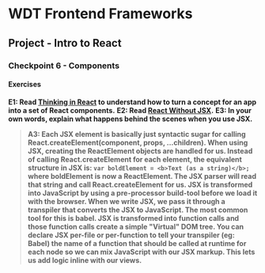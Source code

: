 # WDT Frontend Frameworks
## Project - Intro to React
### Checkpoint 6 - Components
#### Exercises

**E1: Read [Thinking in React](https://facebook.github.io/react/docs/thinking-in-react.html) to understand how to turn a concept for an app into a set of React components.**
**E2: Read [React Without JSX](https://facebook.github.io/react/docs/react-without-jsx.html).**
**E3: In your own words, explain what happens behind the scenes when you use JSX.**
> **A3: Each JSX element is basically just syntactic sugar for calling React.createElement(component, props, ...children). When using JSX, creating the ReactElement objects are handled for us. Instead of calling React.createElement for each element, the equivalent structure in JSX is: `var boldElement = <b>Text (as a string)</b>;` where boldElement is now a ReactElement. The JSX parser will read that string and call React.createElement for us. JSX is transformed into JavaScript by using a pre-processor build-tool before we load it with the browser. When we write JSX, we pass it through a transpiler that converts the JSX to JavaScript. The most common tool for this is babel. JSX is transformed into function calls and those function calls create a simple "Virtual" DOM tree. You can declare JSX per-file or per-function to tell your transpiler (eg: Babel) the name of a function that should be called at runtime for each node so we can mix JavaScript with our JSX markup. This lets us add logic inline with our views.**
